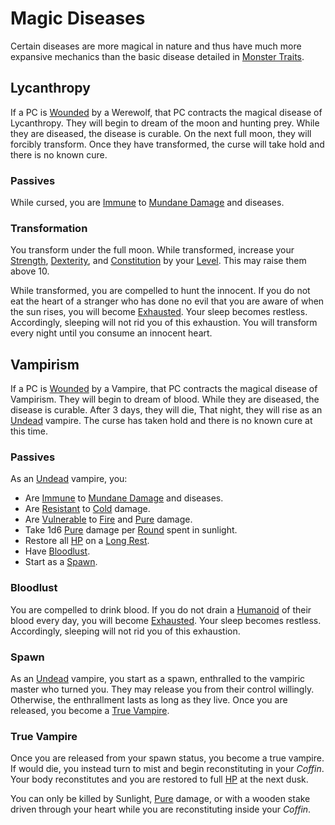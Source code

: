 # Magic Diseases

Certain diseases are more magical in nature and thus have much more expansive mechanics than the basic disease detailed in [Monster Traits](Monster%20Traits.md).

## Lycanthropy

If a PC is [Wounded](../../Game%20Procedures/Conditions/Wounded.md) by a Werewolf, that PC contracts the magical disease of Lycanthropy. They will begin to dream of the moon and hunting prey. While they are diseased, the disease is curable. On the next full moon, they will forcibly transform. Once they have transformed, the curse will take hold and there is no known cure.

### Passives

While cursed, you are [Immune](../../Game%20Procedures/Conditions/Immune.md) to [Mundane Damage](../../Game%20Procedures/Combat/Damage%20Types/Mundane%20Damage.md) and diseases.

### Transformation

You transform under the full moon. While transformed, increase your [Strength](../../Player%20Characters/The%20Ability%20Scores/Strength.md), [Dexterity](../../Player%20Characters/The%20Ability%20Scores/Dexterity.md), and [Constitution](../../Player%20Characters/The%20Ability%20Scores/Constitution.md) by your [Level](../../Player%20Characters/Progression/Level.md). This may raise them above 10.

While transformed, you are compelled to hunt the innocent. If you do not eat the heart of a stranger who has done no evil that you are aware of when the sun rises, you will become [Exhausted](../../Game%20Procedures/Conditions/Exhausted.md). Your sleep becomes restless. Accordingly, sleeping will not rid you of this exhaustion. You will transform every night until you consume an innocent heart.

## Vampirism

If a PC is [Wounded](../../Game%20Procedures/Conditions/Wounded.md) by a Vampire, that PC contracts the magical disease of Vampirism. They will begin to dream of blood. While they are diseased, the disease is curable. After 3 days, they will die, That night, they will rise as an [Undead](../Creature%20Types/Undead.md) vampire. The curse has taken hold and there is no known cure at this time.

### Passives

As an [Undead](../Creature%20Types/Undead.md) vampire, you:

- Are [Immune](../../Game%20Procedures/Conditions/Immune.md) to [Mundane Damage](../../Game%20Procedures/Combat/Damage%20Types/Mundane%20Damage.md) and diseases.
- Are [Resistant](../../Game%20Procedures/Conditions/Resistant.md) to [Cold](../../Game%20Procedures/Combat/Damage%20Types/Cold.md) damage.
- Are [Vulnerable](../../Game%20Procedures/Conditions/Vulnerable.md) to [Fire](../../Magic/Spells/Spell%20Domains/Fire.md) and [Pure](../../Game%20Procedures/Combat/Damage%20Types/Pure.md) damage.
- Take 1d6 [Pure](../../Game%20Procedures/Combat/Damage%20Types/Pure.md) damage per [Round](../../Game%20Procedures/Core%20Procedures/Round.md) spent in sunlight.
- Restore all [HP](../../Player%20Characters/Derived%20Statistics/Hit%20Points.md) on a [Long Rest](../../Game%20Procedures/Core%20Procedures/Resting.md#Long%20Rest).
- Have [Bloodlust](#Bloodlust).
- Start as a [Spawn](#Spawn).

### Bloodlust

You are compelled to drink blood. If you do not drain a [Humanoid](../Creature%20Types/Humanoid.md) of their blood every day, you will become [Exhausted](../../Game%20Procedures/Conditions/Exhausted.md). Your sleep becomes restless. Accordingly, sleeping will not rid you of this exhaustion.

### Spawn

As an [Undead](../Creature%20Types/Undead.md) vampire, you start as a spawn, enthralled to the vampiric master who turned you. They may release you from their control willingly. Otherwise, the enthrallment lasts as long as they live. Once you are released, you become a [True Vampire](#True%20Vampire).

### True Vampire

Once you are released from your spawn status, you become a true vampire. If would die, you instead turn to mist and begin reconstituting in your *Coffin*. Your body reconstitutes and you are restored to full [HP](../../Player%20Characters/Derived%20Statistics/Hit%20Points.md) at the next dusk.

You can only be killed by Sunlight, [Pure](../../Game%20Procedures/Combat/Damage%20Types/Pure.md) damage, or with a wooden stake driven through your heart while you are reconstituting inside your *Coffin*.
